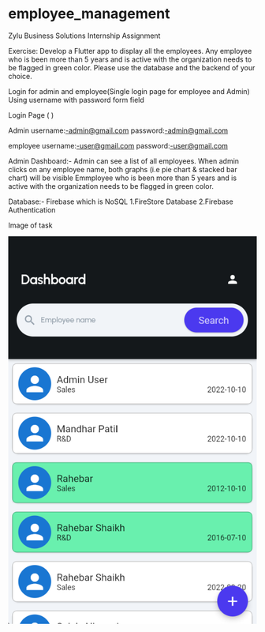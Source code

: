 # employee_management
 Zylu Business Solutions Internship Assignment
 
 Exercise: Develop a Flutter app to display all the employees. Any employee who is been more than 5 years and is active with the organization needs to be flagged in    green color. Please use the database and the backend of your choice.

 Login for admin and employee(Single login page for employee and Admin)
 Using username with password form field
 
 Login Page ( )
 
 Admin username:-admin@gmail.com
 password:-admin@gmail.com
 
 employee username:-user@gmail.com
 password:-user@gmail.com
 
 Admin Dashboard:- Admin can see a list of all employees. When admin clicks on any employee name, both graphs (i.e pie chart & stacked bar chart) will be visible
 Emmployee who is been more than 5 years and is active with the organization needs to be flagged in green color.
 
 Database:- Firebase which is NoSQL
 1.FireStore Database
 2.Firebase Authentication
 
 Image of task 
 
 ![alt text](https://github.com/devrahii/employee_management/blob/main/assets/images/Screenshot%202023-01-24%20200111.png)
